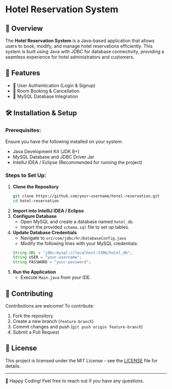 # Hotel Reservation System

## 📌 Overview
The **Hotel Reservation System** is a Java-based application that allows users to book, modify, and manage hotel reservations efficiently. This system is built using Java with JDBC for database connectivity, providing a seamless experience for hotel administrators and customers.

## 🚀 Features
- 🔹 User Authentication (Login & Signup)
- 🔹 Room Booking & Cancellation
- 🔹 MySQL Database Integration

## 🛠️ Installation & Setup
### Prerequisites:
Ensure you have the following installed on your system:
- Java Development Kit (JDK 8+)
- MySQL Database and JDBC Driver Jar
- IntelliJ IDEA / Eclipse (Recommended for running the project)

### Steps to Set Up:
1. **Clone the Repository**
   ```sh
   git clone https://github.com/your-username/hotel-reservation.git
   cd hotel-reservation
   ```
2. **Import into IntelliJ IDEA / Eclipse**
3. **Configure Database**
   - Open MySQL and create a database named `hotel_db`.
   - Import the provided `schema.sql` file to set up tables.
4. **Update Database Credentials**
   - Navigate to `src/com/jdbc/hr/DatabaseConfig.java`
   - Modify the following lines with your MySQL credentials:
   ```java
   String URL = "jdbc:mysql://localhost:3306/hotel_db";
   String USER = "your-username";
   String PASSWORD = "your-password";
   ```
5. **Run the Application**
   - Execute `Main.java` from your IDE.


## 🤝 Contributing
Contributions are welcome! To contribute:
1. Fork the repository
2. Create a new branch (`feature-branch`)
3. Commit changes and push (`git push origin feature-branch`)
4. Submit a Pull Request

## 📜 License
This project is licensed under the MIT License - see the [LICENSE](LICENSE) file for details.

---
🚀 Happy Coding! Feel free to reach out if you have any questions.

